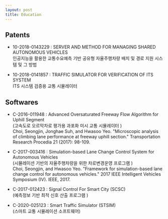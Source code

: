 ```yaml
---
layout: post
title: Education
---
```




## Patents
* 10-2018-0143229 : SERVER AND METHOD FOR MANAGING SHARED AUTONOMOUS VEHICLES <br>
인공지능을 활용한 교통수요예측 기반 공유형 자율주행차량 배치 및 경로 지원 시스템 및 그 방법 

* 10-2018-0141857 : TRAFFIC SIMULATOR FOR VERIFICATION OF ITS SYSTEM <br>
ITS 시스템 검증용 교통 시뮬레이터

## Softwares

*  C-2016-011948 : Advanced Oversaturated Freeway Flow Algorithm for Uphill Segment <br> 
(고속도로 오르막차로 평가용 과포화 미시 교통 시뮬레이터 ) <br>
Choi, Seongjin, Jonghae Suh, and Hwasoo Yeo. "Microscopic analysis of climbing lane performance at freeway uphill section." Transportation Research Procedia 21 (2017): 98-109.


*  C-2017-003416 : Simulation-based Lane Change Control System for Autonomous Vehicles  <br> 
(시뮬레이션 기반의 자율주행차량을 위한 차로변경운영 프로그램 ) <br>
Choi, Seongjin, and Hwasoo Yeo. "Framework for simulation-based lane change control for autonomous vehicles." 2017 IEEE Intelligent Vehicles Symposium (IV). IEEE, 2017.


*  C-2017-012423 : Signal Control For Smart City (SCSC)  <br> (예측정보 기반 최적 신호 산출 프로그램 )

*  C-2020-025123 : Smart Traffic Simulator (STSIM) <br> (스마트 교통 시뮬레이션 소프트웨어)








